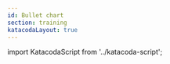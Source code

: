 ```yaml
---
id: Bullet chart
section: training
katacodaLayout: true
---
```


import KatacodaScript from '../katacoda-script';

<KatacodaScript katacodaId="react-charts/bullet-chart" />

